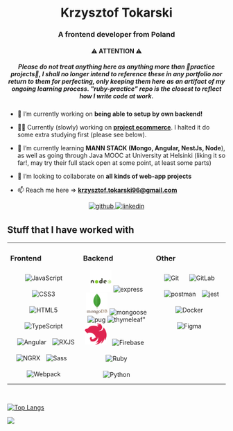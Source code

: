 <h1 align="center">Krzysztof Tokarski</h1>
<h3 align="center">A frontend developer from Poland</h3>
<h4 align="center">⚠️ ATTENTION ⚠️ </h4>
<h5 align="center">Please do not treat anything here as anything more than 💩practice projects💩, I shall no longer intend to reference these in any portfolio nor return to them for perfecting, only keeping them here as an artifact of my ongoing learning process.  "ruby-practice" repo is the closest to reflect how I write code at work.</h5>

- 🔭 I’m currently working on **being able to setup by own backend!**

- 👨‍💻 Currently (slowly) working on <a href="https://github.com/krzysztof-tokarski/project-ecommerce">**project ecommerce**</a>.  I halted it do some extra studying first (please see below).

- 🌱 I’m currently learning **MANN STACK (Mongo, Angular, NestJs, Node**), as well as going through Java MOOC at University at Helsinki (liking it so far!, may try their full stack open at some point, at least some parts)

- 👯 I’m looking to collaborate on **all kinds of web-app projects**

- 📫 Reach me here => **krzysztof.tokarski96@gmail.com**

<div align="center">
<a href="https://github.com/krzysztof-tokarski" target="_blank">
<img src=https://img.shields.io/badge/github-%2324292e.svg?&style=for-the-badge&logo=github&logoColor=white alt=github style="margin-bottom: 5px;" />
</a>
<a href="https://www.linkedin.com/in/krzysztof-tokarski-610b001a6/" target="_blank">
<img src=https://img.shields.io/badge/linkedin-%231E77B5.svg?&style=for-the-badge&logo=linkedin&logoColor=white alt=linkedin style="margin-bottom: 5px;" />
</a>  
</div>  

## Stuff that I have worked with  
<table><tr><td valign="top" width="33%">

### Frontend  
<div align="center">  
 <img style="margin: 10px" src="https://profilinator.rishav.dev/skills-assets/javascript-original.svg" alt="JavaScript" height="50" />
<img style="margin: 10px" src="https://profilinator.rishav.dev/skills-assets/css3-original-wordmark.svg" alt="CSS3" height="50" />  
<img style="margin: 10px" src="https://profilinator.rishav.dev/skills-assets/html5-original-wordmark.svg" alt="HTML5" height="50" />  
 <img style="margin: 10px" src="https://profilinator.rishav.dev/skills-assets/typescript-original.svg" alt="TypeScript" height="50" />  
<img style="margin: 10px" src="https://profilinator.rishav.dev/skills-assets/angularjs-original.svg" alt="Angular" height="50" />
<img src="https://rxjs.dev/assets/images/favicons/favicon-192x192.png" alt="RXJS" height="50"/>
<img src="https://ngrx.io/assets/images/badge.svg" alt="NGRX" height="50"/>
<img style="margin: 10px" src="https://profilinator.rishav.dev/skills-assets/sass-original.svg" alt="Sass" height="50" />  
<img style="margin: 10px" src="https://profilinator.rishav.dev/skills-assets/webpack-original.svg" alt="Webpack" height="50" />  
</div>

</td><td valign="top" width="33%">

### Backend  
<div align="center"> 
<img src="https://raw.githubusercontent.com/devicons/devicon/master/icons/nodejs/nodejs-original-wordmark.svg" alt="nodejs" width="50" height="50"/>
<img src="https://www.pngfind.com/pngs/m/136-1363736_express-js-icon-png-transparent-png.png" alt="express" width="50" height="50"/> 
<img src="https://raw.githubusercontent.com/devicons/devicon/master/icons/mongodb/mongodb-original-wordmark.svg" alt="mongodb" width="50" height="50"/>
<img src="https://mongoosejs.com/docs/images/mongoose5_62x30_transparent.png" alt="mongoose" width="50" height="50"/>                                     <img src="https://cdn.worldvectorlogo.com/logos/pug.svg" alt="pug" width="50" height="50"/>
<img src="https://www.thymeleaf.org/images/thymeleaf.png" alt=thymeleaf" width="50" height="50"/>                                               
<img src="https://raw.githubusercontent.com/devicons/devicon/master/icons/nestjs/nestjs-plain.svg" alt="nestjs"width="50" height="50"/> 
<img style="margin: 10px" src="https://profilinator.rishav.dev/skills-assets/firebase.png" alt="Firebase" height="50" />  
<img style="margin: 10px" src="https://profilinator.rishav.dev/skills-assets/ruby-original-wordmark.svg" alt="Ruby" height="50" />  
<img style="margin: 10px" src="https://profilinator.rishav.dev/skills-assets/python-original.svg" alt="Python" height="50" />  
</div>

</td><td valign="top" width="33%">

### Other  
<div align="center">  
<img style="margin: 10px" src="https://profilinator.rishav.dev/skills-assets/git-scm-icon.svg" alt="Git" height="50" />  
<img style="margin: 10px" src="https://profilinator.rishav.dev/skills-assets/gitlab.svg" alt="GitLab" height="50" />  
<img style="margin: 10px" src="https://www.vectorlogo.zone/logos/getpostman/getpostman-icon.svg" alt="postman" width="50" height="50"/> 
<img src="https://www.vectorlogo.zone/logos/jestjsio/jestjsio-icon.svg" alt="jest" width="50" height="50"/> 
<img style="margin: 10px" src="https://profilinator.rishav.dev/skills-assets/docker-original-wordmark.svg" alt="Docker" height="50" />  
<img style="margin: 10px" src="https://profilinator.rishav.dev/skills-assets/figma-icon.svg" alt="Figma" height="50" />  
</div>

</td></tr></table>  

<br/>  

[![Top Langs](https://github-readme-stats.vercel.app/api/top-langs/?username=krzysztof-tokarski&layout=compact)](https://github.com/anuraghazra/github-readme-stats)
                                                                                                                    
![](https://komarev.com/ghpvc/?username=krzysztof-tokarski)



  
